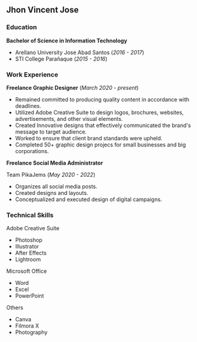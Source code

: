 ## Jhon Vincent Jose
### Education
**Bachelor of Science in Information Technology**
- Arellano University Jose Abad Santos (_2016 - 2017_)
- STI College Parañaque (_2015 - 2016_)

### Work Experience
**Freelance Graphic Designer** (_March 2020 - present_)
- Remained committed to producing quality content in accordance with deadlines.
- Utilized Adobe Creative Suite to design logos, brochures, websites, advertisements, and other visual elements.
- Created Innovative designs that effectively communicated the brand's message to target audience.
- Worked to ensure that client brand standards were upheld.
- Completed 50+ graphic design projecs for small businesses and big corporations.

**Freelance Social Media Administrator** 

Team PikaJems (_May 2020 - 2022_)
- Organizes all social media posts.
- Created designs and layouts.
- Conceptualized and executed design of digital campaigns.

### Technical Skills

Adobe Creative Suite
- Photoshop
- Illustrator
- After Effects
- Lightroom

Microsoft Office
- Word
- Excel
- PowerPoint

Others
- Canva
- Filmora X
- Photography
